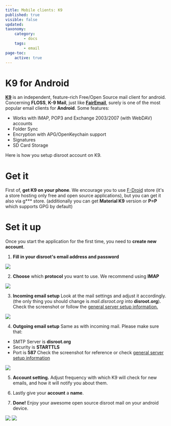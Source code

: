 ```yaml
---
title: Mobile clients: K9
published: true
visible: false
updated:
taxonomy:
    category:
        - docs
    tags:
        - email
page-toc:
    active: true
---
```


# K9 for Android

**[K9](https://en.wikipedia.org/wiki/K-9_Mail)** is an independent, feature-rich Free/Open Source mail client for android. Concerning **FLOSS**, **K-9 Mail**, just like [**FairEmail**](/tutorials/email/clients/mobile/fairemail), surely is one of the most popular email clients for **Android**. Some features:

 - Works with IMAP, POP3 and Exchange 2003/2007 (with WebDAV) accounts
 - Folder Sync
 - Encryption with APG/OpenKeychain support
 - Signatures
 - SD Card Storage

Here is how you setup disroot account on K9.

# Get it

First of, **get K9 on your phone**. We encourage you to use [F-Droid](https://f-droid.org/) store (it's a store hosting only free and open source applications), but you can get it also via g*** store. (additionally you can get **Material K9** version or **P=P** which supports GPG by default)

# Set it up

Once you start the application for the first time, you need to **create new account**.

1. **Fill in your disroot's email address and password**

![](en/android-k9_1.png)

2. **Choose** which **protocol** you want to use. We recommend using **IMAP**

![](en/android-k9_2.png)

3. **Incoming email setup**
Look at the mail settings and adjust it accordingly. (the only thing you should change is *mail.disroot.org* into **disroot.org**). Check the screenshot or follow the [general server setup information.](/tutorials/email/settings)

![](en/android-k9_3.png)

4. **Outgoing email setup**
Same as with incoming mail. Please make sure that:
 - SMTP Server is **disroot.org**
 - Security is **STARTTLS**
 - Port is **587**
Check the screenshot for reference or check [general server setup information](/tutorials/email/settings)

![](en/android-k9_4.png)

5. **Account setting.**
Adjust frequency with which K9 will check for new emails, and how it will notify you about them.

6. Lastly give your **account** a **name**.

7. **Done!**
Enjoy your awesome open source disroot mail on your android device.

![](en/android-k9_5.png) ![](en/android-k9_6.png)
